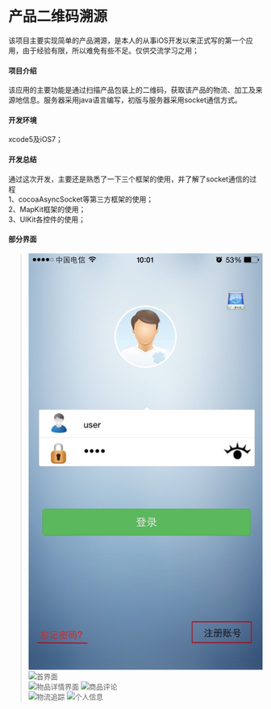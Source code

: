 # 产品二维码溯源
该项目主要实现简单的产品溯源，是本人的从事iOS开发以来正式写的第一个应用，由于经验有限，所以难免有些不足。仅供交流学习之用；   

#### 项目介绍   
该应用的主要功能是通过扫描产品包装上的二维码，获取该产品的物流、加工及来源地信息。服务器采用java语言编写，初版与服务器采用socket通信方式。   

#### 开发环境   

xcode5及iOS7；   

#### 开发总结  
通过这次开发，主要还是熟悉了一下三个框架的使用，并了解了socket通信的过程   
1、cocoaAsyncSocket等第三方框架的使用；   
2、MapKit框架的使用；   
3、UIKit各控件的使用；

#### 部分界面   

> ![登录页面](./截图/IMG_0095.jpg)
> ![首界面](http://7xr2r8.com1.z0.glb.clouddn.com/IMG_0096.jpg?imageView/2/w/120/q/120)   
> ![物品详情界面](http://7xr2r8.com1.z0.glb.clouddn.com/IMG_0100.jpg?imageView/2/w/120/q/120)
> ![商品评论](http://7xr2r8.com1.z0.glb.clouddn.com/IMG_0103.jpg?imageView/2/w/120/q/120)   
> ![物流追踪](http://7xr2r8.com1.z0.glb.clouddn.com/IMG_0104.jpg?imageView/2/w/120/q/120)
> ![个人信息](http://7xr2r8.com1.z0.glb.clouddn.com/IMG_0105.jpg?imageView/2/w/120/q/120)
